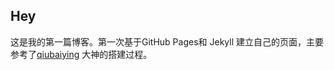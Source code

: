 ## Hey
这是我的第一篇博客。第一次基于GitHub Pages和 Jekyll 建立自己的页面，主要参考了[qiubaiying](http://qiubaiying.vip/2017/02/06/%E5%BF%AB%E9%80%9F%E6%90%AD%E5%BB%BA%E4%B8%AA%E4%BA%BA%E5%8D%9A%E5%AE%A2/) 大神的搭建过程。
